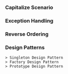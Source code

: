 ### Capitalize Scenario
### Exception Handling
### Reverse Ordering
### Design Patterns
    > Singleton Design Pattern
    > Factory Design Pattern
    > Prototype Design Pattern










